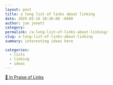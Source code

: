 ```yaml
---
layout: post
title: a long list of links about linking
date: 2025-03-16 10:26:09 -0400
author: joe jenett
category: 
permalink: /a-long-list-of-links-about-linking/
slug: a-long-list-of-links-about-linking
summary: interesting ideas here

categories:
  - lists
  - linking
  - ideas
---
```

<a title="🔗 In Praise of Links - Coyote's Link Hub" href="https://osteophage.neocities.org/writing/in-praise-of-links">🔗 In Praise of Links</a>

<a style="display:none;" href="https://brid.gy/publish/mastodon"><small>(cross-posted to mastodon)</small></a>